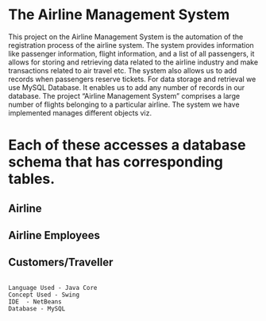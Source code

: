 # The Airline Management System

This project on the Airline Management System is the automation of the registration process of the airline system. The system provides information like passenger information, flight information, and a list of all passengers, it allows for storing and retrieving data related to the airline industry and make transactions related to air travel etc. The system also allows us to add records when passengers reserve tickets. For data storage and retrieval we use MySQL Database. It enables us to add any number of records in our database. The project “Airline Management System” comprises a large number of flights belonging to a particular airline. The system we have implemented manages different objects viz.

# Each of these accesses a database schema that has corresponding tables.

## Airline
## Airline Employees
## Customers/Traveller

```

Language Used - Java Core 
Concept Used - Swing
IDE  - NetBeans
Database - MySQL
```

